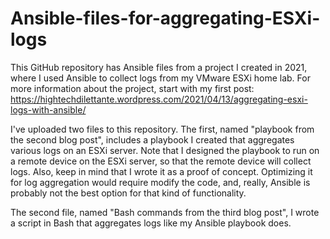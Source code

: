 # Ansible-files-for-aggregating-ESXi-logs

This GitHub repository has Ansible files from a project I created in 2021, where I used Ansible to collect logs from my VMware ESXi home lab. For more information about the project, start with my first post: https://hightechdilettante.wordpress.com/2021/04/13/aggregating-esxi-logs-with-ansible/

I've uploaded two files to this repository. The first, named "playbook from the second blog post", includes a playbook I created that aggregates various logs on an ESXi server. Note that I designed the playbook to run on a remote device on the ESXi server, so that the remote device will collect logs. Also, keep in mind that I wrote it as a proof of concept. Optimizing it for log aggregation would require modify the code, and, really, Ansible is probably not the best option for that kind of functionality. 

The second file, named "Bash commands from the third blog post", I wrote a script in Bash that aggregates logs like my Ansible playbook does. 

